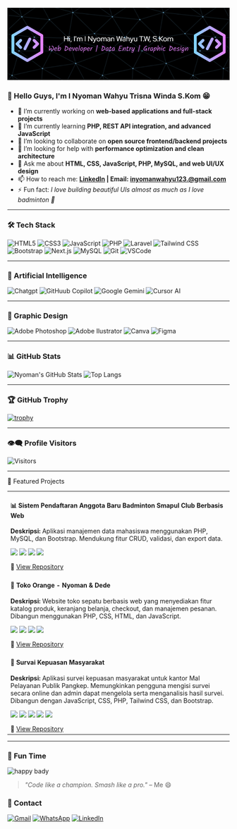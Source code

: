 <!-- Background Benner -->

![InyomanWahyu](img/github-Benner.png)

### 👋 Hello Guys, I'm I Nyoman Wahyu Trisna Winda S.Kom 😁

- 🔭 I’m currently working on **web-based applications and full-stack projects**
- 🌱 I’m currently learning **PHP, REST API integration, and advanced JavaScript**
- 👯 I’m looking to collaborate on **open source frontend/backend projects**
- 🤔 I’m looking for help with **performance optimization and clean architecture**
- 💬 Ask me about **HTML, CSS, JavaScript, PHP, MySQL, and web UI/UX design**
- 📫 How to reach me: **[LinkedIn](https://linkedin.com/in/i-nyoman-wahyu) | Email: inyomanwahyu123.@gmail.com**
- ⚡ Fun fact: _I love building beautiful UIs almost as much as I love badminton 🏸_

---

### 🛠️ Tech Stack

<!-- [![My Skills](https://skillicons.dev/icons?i=html,css,js,php,laravel,mysql,nodejs,nextjs,tailwind,react,vscode,openai&perline=6)](https://skillicons.dev) -->

![HTML5](https://img.shields.io/badge/HTML5-e34c26?style=for-the-badge&logo=html5&logoColor=white)
![CSS3](https://img.shields.io/badge/CSS3-1572B6?style=for-the-badge&logo=css3&logoColor=white)
![JavaScript](https://img.shields.io/badge/JavaScript-F7DF1E?style=for-the-badge&logo=javascript&logoColor=black)
![PHP](https://img.shields.io/badge/PHP-777BB4?style=for-the-badge&logo=php&logoColor=white)
![Laravel](https://img.shields.io/badge/Laravel-FF2D20?style=for-the-badge&logo=laravel&logoColor=white)
![Tailwind CSS](https://img.shields.io/badge/Tailwind_CSS-38B2AC?style=for-the-badge&logo=tailwind-css&logoColor=white)
![Bootstrap](https://img.shields.io/badge/Bootstrap-563D7C?style=for-the-badge&logo=bootstrap&logoColor=white)
![Next.js](https://img.shields.io/badge/next%20js-000000?style=for-the-badge&logo=nextdotjs&logoColor=white)
![MySQL](https://img.shields.io/badge/MySQL-00758F?style=for-the-badge&logo=mysql&logoColor=white)
![Git](https://img.shields.io/badge/Git-F05032?style=for-the-badge&logo=git&logoColor=white)
![VSCode](https://img.shields.io/badge/VS_Code-007ACC?style=for-the-badge&logo=visual-studio-code&logoColor=white)

---

### 🤖 Artificial Intelligence

![Chatgpt](https://img.shields.io/badge/ChatGPT-74aa9c?style=for-the-badge&logo=openai&logoColor=white)
![GitHuub Copilot](https://img.shields.io/badge/github%20copilot-000000?style=for-the-badge&logo=githubcopilot&logoColor=white)
![Google Gemini](https://img.shields.io/badge/Google%20Gemini-8E75B2?style=for-the-badge&logo=googlegemini&logoColor=white)
![Cursor AI](https://img.shields.io/badge/Cursor_AI-343541?style=for-the-badge&logo=vscodium&logoColor=white)

---

### 🌠 Graphic Design

![Adobe Photoshop](https://img.shields.io/badge/Adobe%20Photoshop-31A8FF?style=for-the-badge&logo=Adobe%20Photoshop&logoColor=black)
![Adobe Ilustrator](https://img.shields.io/badge/Adobe%20Illustrator-FF9A00?style=for-the-badge&logo=adobe%20illustrator&logoColor=white)
![Canva](https://img.shields.io/badge/Canva-%2300C4CC.svg?&style=for-the-badge&logo=Canva&logoColor=white)
![Figma](https://img.shields.io/badge/Figma-F24E1E?style=for-the-badge&logo=figma&logoColor=white)

---

### 📊 GitHub Stats

![Nyoman's GitHub Stats](https://github-readme-stats.vercel.app/api?username=NyomanWahyu01&show_icons=true&theme=radical)
![Top Langs](https://github-readme-stats.vercel.app/api/top-langs/?username=NyomanWahyu01&layout=compact&theme=radical)

---

### 🏆 GitHub Trophy

[![trophy](https://github-profile-trophy.vercel.app/?username=NyomanWahyu01&theme=radical&margin-w=10&margin-h=15)](https://github.com/ryo-ma/github-profile-trophy)

---

### 👁️‍🗨️ Profile Visitors

![Visitors](https://komarev.com/ghpvc/?username=NyomanWahyu01&style=for-the-badge)

---

🚀 Featured Projects

<table> <tr> <td> <h4>📊 Sistem Pendaftaran Anggota Baru Badminton Smapul Club Berbasis Web</h4> <p><strong>Deskripsi:</strong> Aplikasi manajemen data mahasiswa menggunakan PHP, MySQL, dan Bootstrap. Mendukung fitur CRUD, validasi, dan export data.</p> <p> <img src="https://img.shields.io/badge/PHP-777BB4?style=flat&logo=php&logoColor=white" /> <img src="https://img.shields.io/badge/MySQL-00758F?style=flat&logo=mysql&logoColor=white" /> <img src="https://img.shields.io/badge/Bootstrap-563D7C?style=flat&logo=bootstrap&logoColor=white" /> <img src="https://img.shields.io/badge/Tailwind_CSS-38B2AC?style=flat&logo=tailwind-css&logoColor=white" /> </p> 🔗 <a href="https://github.com/NyomanWahyu01/Project-Bsc" target="_blank">View Repository</a> </td> </tr> <tr> <td> <h4>🛒 Toko Orange - Nyoman & Dede</h4> <p><strong>Deskripsi:</strong> Website toko sepatu berbasis web yang menyediakan fitur katalog produk, keranjang belanja, checkout, dan manajemen pesanan. Dibangun menggunakan PHP, CSS, HTML, dan JavaScript.</p> <p> <img src="https://img.shields.io/badge/PHP-777BB4?style=flat&logo=php&logoColor=white" /> <img src="https://img.shields.io/badge/CSS-1572B6?style=flat&logo=css3&logoColor=white" /> <img src="https://img.shields.io/badge/HTML5-E34F26?style=flat&logo=html5&logoColor=white" /> <img src="https://img.shields.io/badge/JavaScript-F7DF1E?style=flat&logo=javascript&logoColor=black" /> </p> 🔗 <a href="https://github.com/NyomanWahyu01/Online-Shop" target="_blank">View Repository</a> </td> </tr> <tr> <td> <h4>📝 Survai Kepuasan Masyarakat</h4> <p><strong>Deskripsi:</strong> Aplikasi survei kepuasan masyarakat untuk kantor Mal Pelayanan Publik Pangkep. Memungkinkan pengguna mengisi survei secara online dan admin dapat mengelola serta menganalisis hasil survei. Dibangun dengan JavaScript, CSS, PHP, Tailwind CSS, dan Bootstrap.</p> <p> <img src="https://img.shields.io/badge/JavaScript-F7DF1E?style=flat&logo=javascript&logoColor=black" /> <img src="https://img.shields.io/badge/CSS-1572B6?style=flat&logo=css3&logoColor=white" /> <img src="https://img.shields.io/badge/PHP-777BB4?style=flat&logo=php&logoColor=white" /> <img src="https://img.shields.io/badge/Tailwind_CSS-38B2AC?style=flat&logo=tailwind-css&logoColor=white" /> <img src="https://img.shields.io/badge/Bootstrap-563D7C?style=flat&logo=bootstrap&logoColor=white" /> </p> 🔗 <a href="https://github.com/NyomanWahyu01/Survai-MPP" target="_blank">View Repository</a> </td> </tr> </table>

---

### 🎉 Fun Time

![happy bady](https://media1.giphy.com/media/v1.Y2lkPTc5MGI3NjExZWU0aXh6NXMxOHlybmF5YnZ4dG41aDY3ZjBpazhqazB1OWR5aDYwMyZlcD12MV9pbnRlcm5hbF9naWZfYnlfaWQmY3Q9Zw/TJssvTF16urPfizSVy/giphy.gif)

> _"Code like a champion. Smash like a pro."_ – Me 😄

### 📱 Contact

[![Gmail](https://img.shields.io/badge/Gmail-D14836?style=for-the-badge&logo=gmail&logoColor=white)](mailto:inyomanwahyu123@gmail.com)
[![WhatsApp](https://img.shields.io/badge/WhatsApp-25D366?style=for-the-badge&logo=whatsapp&logoColor=white)](https://wa.me/6281234567890)
[![LinkedIn](https://img.shields.io/badge/LinkedIn-0A66C2?style=for-the-badge&logo=linkedin&logoColor=white)](https://www.linkedin.com/in/i-nyoman-wahyu)
